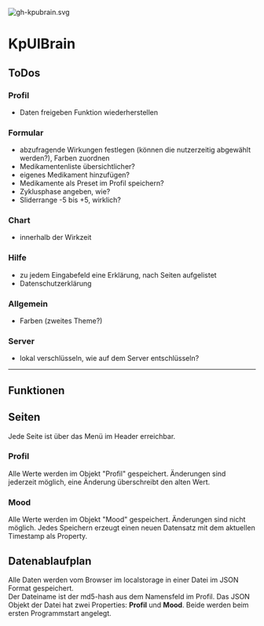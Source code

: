 
![gh-kpubrain.svg](https://rasal.de/img/gh-kpubrain70.svg) 

# KpUlBrain

## ToDos

### Profil
- Daten freigeben Funktion wiederherstellen

### Formular
- abzufragende Wirkungen festlegen (können die nutzerzeitig abgewählt werden?), Farben zuordnen
- Medikamentenliste übersichtlicher?
- eigenes Medikament hinzufügen?
- Medikamente als Preset im Profil speichern?
- Zyklusphase angeben, wie?
- Sliderrange -5 bis +5, wirklich?

### Chart
- innerhalb der Wirkzeit

### Hilfe
- zu jedem Eingabefeld eine Erklärung, nach Seiten aufgelistet
- Datenschutzerklärung


### Allgemein
- Farben (zweites Theme?)

### Server
- lokal verschlüsseln, wie auf dem Server entschlüsseln?


____
## Funktionen

## Seiten
Jede Seite ist über das Menü im Header erreichbar.

### Profil
Alle Werte werden im Objekt "Profil" gespeichert. Änderungen sind jederzeit möglich, eine Änderung überschreibt den alten Wert.  



### Mood
Alle Werte werden im Objekt "Mood" gespeichert. Änderungen sind nicht möglich. Jedes Speichern erzeugt einen neuen Datensatz mit dem aktuellen Timestamp als Property.  


## Datenablaufplan

Alle Daten werden vom Browser im localstorage in einer Datei im JSON Format gespeichert.   
Der Dateiname ist der md5-hash aus dem Namensfeld im Profil.
Das JSON Objekt der Datei hat zwei Properties: **Profil** und **Mood**. Beide werden beim ersten Programmstart angelegt.   
